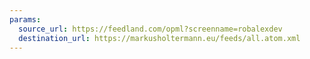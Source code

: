 ```yaml
---
params:
  source_url: https://feedland.com/opml?screenname=robalexdev
  destination_url: https://markusholtermann.eu/feeds/all.atom.xml
---
```

